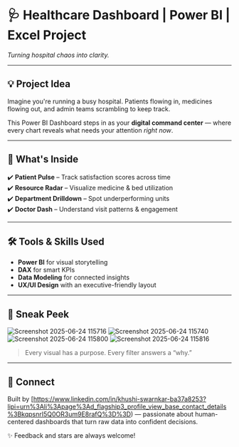 # 🩺 Healthcare Dashboard | Power BI | Excel Project
*Turning hospital chaos into clarity.*

---

## 💡 Project Idea

Imagine you're running a busy hospital. Patients flowing in, medicines flowing out, and admin teams scrambling to keep track.

This Power BI Dashboard steps in as your **digital command center** — where every chart reveals what needs your attention *right now*.

---

## 🔬 What's Inside

✔️ **Patient Pulse** – Track satisfaction scores across time  
✔️ **Resource Radar** – Visualize medicine & bed utilization  
✔️ **Department Drilldown** – Spot underperforming units  
✔️ **Doctor Dash** – Understand visit patterns & engagement

---

## 🛠️ Tools & Skills Used

- **Power BI** for visual storytelling  
- **DAX** for smart KPIs  
- **Data Modeling** for connected insights  
- **UX/UI Design** with an executive-friendly layout

---

## 🎨 Sneak Peek

  ![Screenshot 2025-06-24 115716](https://github.com/user-attachments/assets/ce00d227-3111-4973-9cb7-1a69dc4715ed)
  ![Screenshot 2025-06-24 115740](https://github.com/user-attachments/assets/02da6f50-aa23-4fe3-a605-dce6b32023a2)
  ![Screenshot 2025-06-24 115800](https://github.com/user-attachments/assets/0ee32c9d-9754-42a9-a3c1-6e5c1185f84c)
  ![Screenshot 2025-06-24 115816](https://github.com/user-attachments/assets/42d757aa-418c-46c1-9227-85cde3c34a0e)

> Every visual has a purpose. Every filter answers a “why.”

---

## 🤝 Connect

Built by [https://www.linkedin.com/in/khushi-swarnkar-ba37a8253?lipi=urn%3Ali%3Apage%3Ad_flagship3_profile_view_base_contact_details%3BkqpsnrI5Q0OR3um9E8rafQ%3D%3D) — passionate about human-centered dashboards that turn raw data into confident decisions.

✨ Feedback and stars are always welcome!  

